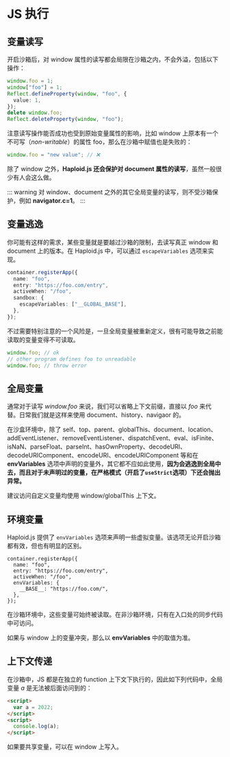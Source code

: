 # JS 执行

## 变量读写

开启沙箱后，对 window 属性的读写都会局限在沙箱之内，不会外溢，包括以下操作：

```ts
window.foo = 1;
window["foo"] = 1;
Reflect.defineProperty(window, "foo", {
  value: 1,
});
delete window.foo;
Reflect.deleteProperty(window, "foo");
```

注意读写操作能否成功也受到原始变量属性的影响，比如 window 上原本有一个不可写（_non-writable_）的属性 foo，那么在沙箱中赋值也是失败的：

```ts
window.foo = "new value"; // ❌
```

除了 window 之外，**Haploid.js 还会保护对 document 属性的读写**，虽然一般很少有人会这么做。

::: warning
对 window、document 之外的其它全局变量的读写，则不受沙箱保护，例如 **navigator.c=1**。
:::

## 变量逃逸

你可能有这样的需求，某些变量就是要越过沙箱的限制，去读写真正 window 和 document 上的版本。在 Haploid.js 中，可以通过 `escapeVariables` 选项来实现。

```ts
container.registerApp({
  name: "foo",
  entry: "https://foo.com/entry",
  activeWhen: "/foo",
  sandbox: {
    escapeVariables: ["__GLOBAL_BASE"],
  },
});
```

不过需要特别注意的一个风险是，一旦全局变量被重新定义，很有可能导致之前能读取的变量变得不可读取。

```ts
window.foo; // ok
// other program defines foo to unreadable
window.foo; // throw error
```

## 全局变量

通常对于读写 _window.foo_ 来说，我们可以省略上下文前缀，直接以 _foo_ 来代替。日常我们就是这样来使用 document、history、navigaor 的。

在沙盒环境中，除了 self、top、parent、globalThis、document、location、addEventListener、removeEventListener、dispatchEvent、eval、isFinite、isNaN、parseFloat、parseInt、hasOwnProperty、decodeURI、decodeURIComponent、encodeURI、encodeURIComponent 等和在 **envVariables** 选项中声明的变量外，其它都不应如此使用，**因为会逃逸到全局中去，而且对于未声明过的变量，在严格模式（开启了`useStrict`选项）下还会抛出异常。**

建议访问自定义变量均使用 window/globalThis 上下文。

## 环境变量

Haploid.js 提供了 `envVariables` 选项来声明一些虚拟变量。该选项无论开启沙箱都有效，但也有明显的区别。

```ts{5-7}
container.registerApp({
  name: "foo",
  entry: "https://foo.com/entry",
  activeWhen: "/foo",
  envVariables: {
    __BASE__: "https://foo.com/",
  },
});
```

在沙箱环境中，这些变量可始终被读取。在非沙箱环境，只有在入口处的同步代码中可访问。

如果与 window 上的变量冲突，那么以 **envVariables** 中的取值为准。

## 上下文传递

在沙箱中，JS 都是在独立的 function 上下文下执行的，因此如下列代码中，全局变量 _a_ 是无法被后面访问到的：

```html
<script>
  var a = 2022;
</script>
<script>
  console.log(a);
</script>
```

如果要共享变量，可以在 window 上写入。
